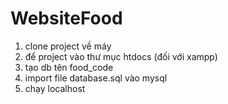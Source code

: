 # WebsiteFood
1. clone project về máy
2. để project vào thư mục htdocs (đối với xampp)
3. tạo db tên food_code
4. import file database.sql vào mysql
5. chạy localhost
